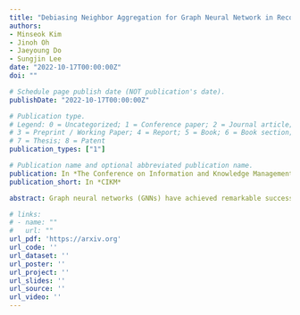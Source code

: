 ```yaml
---
title: "Debiasing Neighbor Aggregation for Graph Neural Network in Recommender Systems (CIKM 2022)"
authors:
- Minseok Kim
- Jinoh Oh
- Jaeyoung Do
- Sungjin Lee
date: "2022-10-17T00:00:00Z"
doi: ""

# Schedule page publish date (NOT publication's date).
publishDate: "2022-10-17T00:00:00Z"

# Publication type.
# Legend: 0 = Uncategorized; 1 = Conference paper; 2 = Journal article;
# 3 = Preprint / Working Paper; 4 = Report; 5 = Book; 6 = Book section;
# 7 = Thesis; 8 = Patent
publication_types: ["1"]

# Publication name and optional abbreviated publication name.
publication: In *The Conference on Information and Knowledge Management*
publication_short: In *CIKM*

abstract: Graph neural networks (GNNs) have achieved remarkable success in recommender systems by representing users and items based on their historical interactions. However, little attention was paid to GNN's vulnerability to exposure bias: users are exposed to a limited number of items so that a system only learns a biased view of user preference to result in suboptimal recommendation quality. Although inverse propensity weighting is known to recognize and alleviate exposure bias, it usually works on the final objective with the model outputs, whereas GNN can also be biased during neighbor aggregation. In this paper, we propose a simple but effective approach, neighbor aggregation via inverse propensity (Navip) for GNNs. Specifically, given a user-item bipartite graph, we first derive propensity score of each user-item interaction in the graph. Then, inverse of the propensity score with Laplacian normalization is applied to debias neighbor aggregation from exposure bias. We validate the effectiveness of our approach through our extensive experiments on two public and Amazon Alexa datasets where the performance enhances up to 14.2\%.

# links:
# - name: ""
#   url: ""
url_pdf: 'https://arxiv.org'
url_code: ''
url_dataset: ''
url_poster: ''
url_project: ''
url_slides: ''
url_source: ''
url_video: ''
---
```


